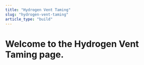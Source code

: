 ```yaml
---
title: "Hydrogen Vent Taming"
slug: "hydrogen-vent-taming"
article_type: "build"
---
```


# Welcome to the Hydrogen Vent Taming page.
